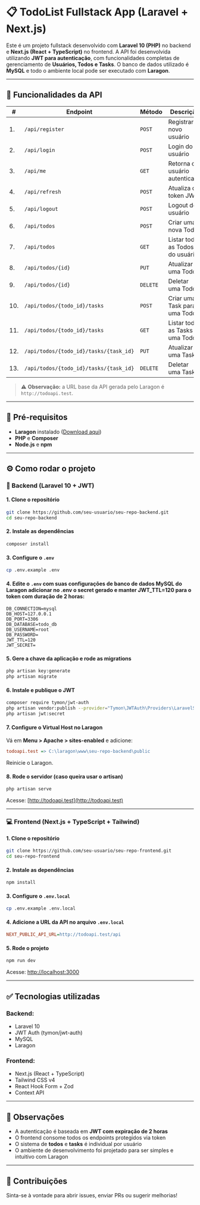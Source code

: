 # 📋 TodoList Fullstack App (Laravel + Next.js)

Este é um projeto fullstack desenvolvido com **Laravel 10 (PHP)** no backend e **Next.js (React + TypeScript)** no frontend. A API foi desenvolvida utilizando **JWT para autenticação**, com funcionalidades completas de gerenciamento de **Usuários, Todos e Tasks**. O banco de dados utilizado é **MySQL** e todo o ambiente local pode ser executado com **Laragon**.

---

## 🚀 Funcionalidades da API

| #  | Endpoint | Método | Descrição |
|----|----------|--------|-----------|
| 1. | `/api/register` | `POST` | Registrar novo usuário |
| 2. | `/api/login` | `POST` | Login do usuário |
| 3. | `/api/me` | `GET` | Retorna o usuário autenticado |
| 4. | `/api/refresh` | `POST` | Atualiza o token JWT |
| 5. | `/api/logout` | `POST` | Logout do usuário |
| 6. | `/api/todos` | `POST` | Criar uma nova Todo |
| 7. | `/api/todos` | `GET` | Listar todas as Todos do usuário |
| 8. | `/api/todos/{id}` | `PUT` | Atualizar uma Todo |
| 9. | `/api/todos/{id}` | `DELETE` | Deletar uma Todo |
| 10. | `/api/todos/{todo_id}/tasks` | `POST` | Criar uma Task para uma Todo |
| 11. | `/api/todos/{todo_id}/tasks` | `GET` | Listar todas as Tasks de uma Todo |
| 12. | `/api/todos/{todo_id}/tasks/{task_id}` | `PUT` | Atualizar uma Task |
| 13. | `/api/todos/{todo_id}/tasks/{task_id}` | `DELETE` | Deletar uma Task |

> ⚠️ **Observação:** a URL base da API gerada pelo Laragon é `http://todoapi.test`.

---

## 🧰 Pré-requisitos

- **Laragon** instalado ([Download aqui](https://laragon.org/download/))
- **PHP** e **Composer**
- **Node.js** e **npm**

---

## ⚙️ Como rodar o projeto

### 🔧 Backend (Laravel 10 + JWT)

#### 1. Clone o repositório
```bash
git clone https://github.com/seu-usuario/seu-repo-backend.git
cd seu-repo-backend
```

#### 2. Instale as dependências
```bash
composer install
```

#### 3. Configure o `.env`
```bash
cp .env.example .env
```

#### 4. Edite o `.env` com suas configurações de banco de dados MySQL do Laragon adicionar no .env o secret gerado e manter JWT_TTL=120 para o token com duração de 2 horas:
```env
DB_CONNECTION=mysql
DB_HOST=127.0.0.1
DB_PORT=3306
DB_DATABASE=todo_db
DB_USERNAME=root
DB_PASSWORD=
JWT_TTL=120
JWT_SECRET=
```

#### 5. Gere a chave da aplicação e rode as migrations
```bash
php artisan key:generate
php artisan migrate
```

#### 6. Instale e publique o JWT
```bash
composer require tymon/jwt-auth
php artisan vendor:publish --provider="Tymon\JWTAuth\Providers\LaravelServiceProvider"
php artisan jwt:secret
```

#### 7. Configure o Virtual Host no Laragon

Vá em **Menu > Apache > sites-enabled** e adicione:
```ini
todoapi.test => C:\laragon\www\seu-repo-backend\public
```

Reinicie o Laragon.

#### 8. Rode o servidor (caso queira usar o artisan)
```bash
php artisan serve
```

Acesse: [http://todoapi.test](http://todoapi.test)

---

### 💻 Frontend (Next.js + TypeScript + Tailwind)

#### 1. Clone o repositório
```bash
git clone https://github.com/seu-usuario/seu-repo-frontend.git
cd seu-repo-frontend
```

#### 2. Instale as dependências
```bash
npm install
```

#### 3. Configure o `.env.local`
```bash
cp .env.example .env.local
```

#### 4. Adicione a URL da API no arquivo `.env.local`
```ini
NEXT_PUBLIC_API_URL=http://todoapi.test/api
```

#### 5. Rode o projeto
```bash
npm run dev
```

Acesse: [http://localhost:3000](http://localhost:3000)

---

## ✅ Tecnologias utilizadas

### Backend:
- Laravel 10
- JWT Auth (tymon/jwt-auth)
- MySQL
- Laragon

### Frontend:
- Next.js (React + TypeScript)
- Tailwind CSS v4
- React Hook Form + Zod
- Context API

---

## 📌 Observações

- A autenticação é baseada em **JWT com expiração de 2 horas**
- O frontend consome todos os endpoints protegidos via token
- O sistema de **todos** e **tasks** é individual por usuário
- O ambiente de desenvolvimento foi projetado para ser simples e intuitivo com Laragon

---

## 🤝 Contribuições

Sinta-se à vontade para abrir issues, enviar PRs ou sugerir melhorias!

